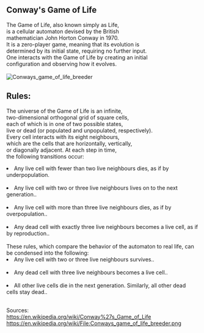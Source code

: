 Conway's Game of Life
--
The Game of Life, also known simply as Life,<br/>
is a cellular automaton devised by the British <br/>
mathematician John Horton Conway in 1970.<br/>
It is a zero-player game, meaning that its evolution is <br/>
determined by its initial state, requiring no further input.<br/>
One interacts with the Game of Life by creating an initial <br/>
configuration and observing how it evolves.<br/><br/>
  ![Conways_game_of_life_breeder](https://user-images.githubusercontent.com/76072666/166521266-4eea6e56-3f0f-45d2-bc0f-b254fd18ac7a.png)

Rules:
--
The universe of the Game of Life is an infinite,<br/>
two-dimensional orthogonal grid of square cells, <br/>
each of which is in one of two possible states, <br/>
live or dead (or populated and unpopulated, respectively). <br/>
Every cell interacts with its eight neighbours, <br/>
which are the cells that are horizontally, vertically,<br/>
or diagonally adjacent. At each step in time, <br/>
the following transitions occur:<br/>
<li>Any live cell with fewer than two live neighbours dies, as if by underpopulation.</li><br/>
<li>Any live cell with two or three live neighbours lives on to the next generation..</li><br/>
<li>Any live cell with more than three live neighbours dies, as if by overpopulation..</li><br/>
<li>Any dead cell with exactly three live neighbours becomes a live cell, as if by reproduction..</li><br/>
These rules, which compare the behavior of the automaton to real life, can be condensed into the following:<br/>

<li>Any live cell with two or three live neighbours survives..</li><br/>
<li>Any dead cell with three live neighbours becomes a live cell..</li><br/>
<li>All other live cells die in the next generation. Similarly, all other dead cells stay dead..</li><br/>

Sources:<br/>
https://en.wikipedia.org/wiki/Conway%27s_Game_of_Life<br/>
https://en.wikipedia.org/wiki/File:Conways_game_of_life_breeder.png <br/>
